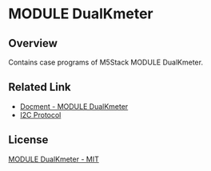 # MODULE DualKmeter

## Overview

Contains case programs of M5Stack MODULE DualKmeter.

## Related Link

- [Docment - MODULE DualKmeter](https://docs.m5stack.com/en/module/DualKmeter%20Module13.2)
- [I2C Protocol](https://github.com/m5stack/M5Module-DualKmeter-13.2/blob/main/docs/ModuleDualKmeter_I2C_Protocol.pdf)

## License

[MODULE DualKmeter - MIT](LICENSE)
